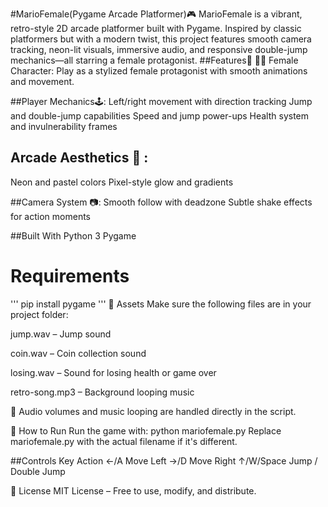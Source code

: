 #MarioFemale(Pygame Arcade Platformer)🎮
MarioFemale is a vibrant, retro-style 2D arcade platformer built with Pygame. Inspired by classic platformers but with a modern twist, this project features smooth camera tracking, neon-lit visuals, immersive audio, and responsive double-jump mechanics—all starring a female protagonist.
##Features🚀 
🧍‍♀️ Female Character: Play as a stylized female protagonist with smooth animations and movement.

##Player Mechanics🕹️:
Left/right movement with direction tracking
Jump and double-jump capabilities
Speed and jump power-ups
Health system and invulnerability frames

## Arcade Aesthetics 🎨 :
Neon and pastel colors
Pixel-style glow and gradients

##Camera System 📷:
Smooth follow with deadzone
Subtle shake effects for action moments

##Built With
Python 3
Pygame

# Requirements
'''
pip install pygame
'''
📁 Assets
Make sure the following files are in your project folder:

jump.wav – Jump sound

coin.wav – Coin collection sound

losing.wav – Sound for losing health or game over

retro-song.mp3 – Background looping music

🎵 Audio volumes and music looping are handled directly in the script.

🔧 How to Run
Run the game with:
python mariofemale.py
Replace mariofemale.py with the actual filename if it's different.

##Controls
Key	Action
←/A	Move Left
→/D	Move Right
↑/W/Space	Jump / Double Jump


🪪 License
MIT License – Free to use, modify, and distribute.

